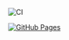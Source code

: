 ![CI](https://github.com/SavenkoNikita/popover-widget/actions/workflows/deploy.yml/badge.svg)

[![GitHub Pages](https://img.shields.io/badge/GitHub%20Pages-Live-brightgreen)](https://savenkonikita.github.io/popover-widget/)
